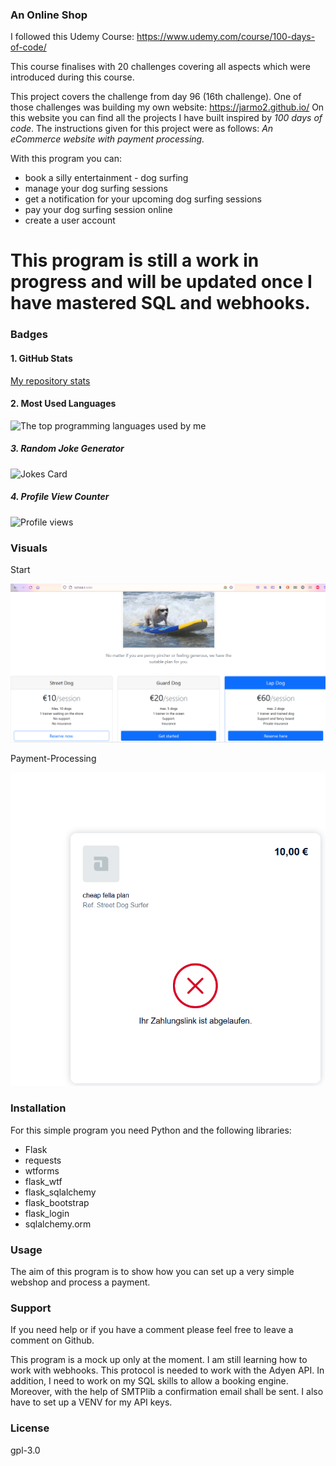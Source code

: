### An Online Shop

I followed this Udemy Course: https://www.udemy.com/course/100-days-of-code/

This course finalises with 20 challenges covering all aspects which were introduced during this course.

This project covers the challenge from day 96 (16th challenge). One of those challenges was building my own website:
https://jarmo2.github.io/ 
On this website you can find all the projects I have built inspired by _100 days of code_.
The instructions given for this project were as follows:
_An eCommerce website with payment processing._

With this program you can:
- book a silly entertainment - dog surfing
- manage your dog surfing sessions
- get a notification for your upcoming dog surfing sessions
- pay your dog surfing session online
- create a user account

# This program is still a work in progress and will be updated once I have mastered SQL and webhooks.

### Badges

#### 1. GitHub Stats
[My repository stats](https://github-readme-stats.vercel.app/api?username=Jarmo2&show_icons=true)
#### 2. Most Used Languages
![The top programming languages used by me](https://github-readme-stats.vercel.app/api/top-langs/?username=Jarmo2&theme=blue-green)

##### 3. Random Joke Generator
![Jokes Card](https://readme-jokes.vercel.app/api)

##### 4. Profile View Counter
![Profile views](https://komarev.com/ghpvc/?username=Jarmo2)


### Visuals

Start

![dog-surfing-start.png](dog-surfing-start.png)

Payment-Processing

![payment-processing.png](payment-processing.png)


### Installation

For this simple program you need Python and the following libraries:
- Flask 
- requests
- wtforms
- flask_wtf
- flask_sqlalchemy
- flask_bootstrap
- flask_login
- sqlalchemy.orm


### Usage

The aim of this program is to show how you can set up a very simple webshop and process a payment.

### Support

If you need help or if you have a comment please feel free to leave a comment on Github.

This program is a mock up only at the moment. I am still learning how to work with webhooks. This protocol is needed to work with the Adyen API.
In addition, I need to work on my SQL skills to allow a booking engine.
Moreover, with the help of SMTPlib a confirmation email shall be sent.
I also have to set up a VENV for my API keys.

### License

gpl-3.0
